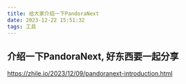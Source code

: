 ```yaml
---
title: 给大家介绍一下PandoraNext
date: 2023-12-22 15:51:32
tags: 工具
---
```


## 介绍一下PandoraNext, 好东西要一起分享

https://zhile.io/2023/12/09/pandoranext-introduction.html